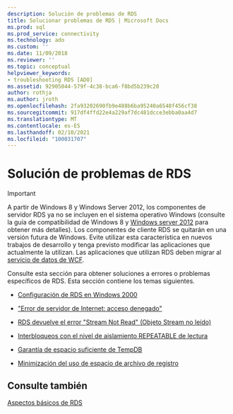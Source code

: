 ```yaml
---
description: Solución de problemas de RDS
title: Solucionar problemas de RDS | Microsoft Docs
ms.prod: sql
ms.prod_service: connectivity
ms.technology: ado
ms.custom: ''
ms.date: 11/09/2018
ms.reviewer: ''
ms.topic: conceptual
helpviewer_keywords:
- troubleshooting RDS [ADO]
ms.assetid: 92905044-579f-4c38-bca6-f8bd5b239c20
author: rothja
ms.author: jroth
ms.openlocfilehash: 2fa93202690fb9e488b6ba95240a6548f456cf38
ms.sourcegitcommit: 917df4ffd22e4a229af7dc481dcce3ebba0aa4d7
ms.translationtype: MT
ms.contentlocale: es-ES
ms.lasthandoff: 02/10/2021
ms.locfileid: "100031707"
---
```

# <a name="troubleshooting-rds"></a>Solución de problemas de RDS
> [!IMPORTANT]
>  A partir de Windows 8 y Windows Server 2012, los componentes de servidor RDS ya no se incluyen en el sistema operativo Windows (consulte la guía de compatibilidad de Windows 8 y [Windows server 2012](https://www.microsoft.com/download/details.aspx?id=27416) para obtener más detalles). Los componentes de cliente RDS se quitarán en una versión futura de Windows. Evite utilizar esta característica en nuevos trabajos de desarrollo y tenga previsto modificar las aplicaciones que actualmente la utilizan. Las aplicaciones que utilizan RDS deben migrar al [servicio de datos de WCF](/dotnet/framework/wcf/).  
  
 Consulte esta sección para obtener soluciones a errores o problemas específicos de RDS. Esta sección contiene los temas siguientes.  
  
-   [Configuración de RDS en Windows 2000](./configuring-rds-on-windows-2000.md)  
  
-   ["Error de servidor de Internet: acceso denegado"](./internet-server-error-access-denied.md)  
  
-   [RDS devuelve el error "Stream Not Read" (Objeto Stream no leído)](./rds-returns-stream-not-read-error.md)  
  
-   [Interbloqueos con el nivel de aislamiento REPEATABLE de lectura](./deadlocks-with-read-repeatable-isolation-level.md)  
  
-   [Garantía de espacio suficiente de TempDB](./ensuring-sufficient-tempdb-space.md)  
  
-   [Minimización del uso de espacio de archivo de registro](./minimizing-log-file-space-usage.md)  
  
## <a name="see-also"></a>Consulte también  
 [Aspectos básicos de RDS](./rds-fundamentals.md)